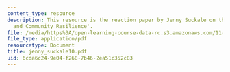 ```yaml
---
content_type: resource
description: This resource is the reaction paper by Jenny Suckale on the topic 'Governance
  and Community Resilience'.
file: /media/https%3A/open-learning-course-data-rc.s3.amazonaws.com/11-941-disaster-vulnerability-and-resilience-spring-2005/6cda6c249e04f2687b462ea51c352c83_jenny_suckale10.pdf
file_type: application/pdf
resourcetype: Document
title: jenny_suckale10.pdf
uid: 6cda6c24-9e04-f268-7b46-2ea51c352c83
---
```

